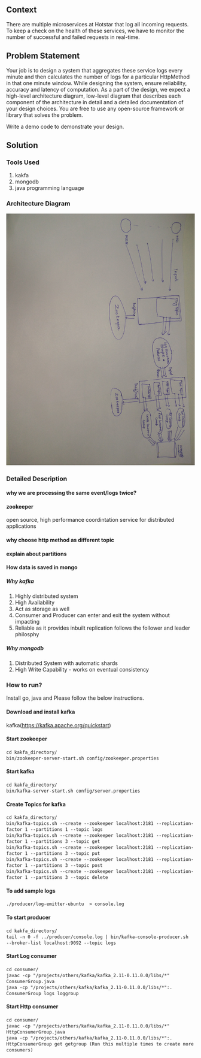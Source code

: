 ## Context

There are multiple microservices at Hotstar that log all incoming requests. To keep a check on the health of these services, we have to monitor the number of successful and failed requests in real-time.


## Problem Statement

Your job is to design a system that aggregates these service logs every minute and then calculates the number of logs for a particular HttpMethod in that one minute window.
While designing the system, ensure reliability, accuracy and latency of computation.
As a part of the design, we expect a high-level architecture diagram, low-level diagram that describes each component of the architecture in detail and a detailed documentation of your design choices. You are free to use any open-source framework or library that solves the problem.

Write a demo code to demonstrate your design.

## Solution

### Tools Used
1. kakfa
2. mongodb
3. java programming language

### Architecture Diagram
![Image of Yaktocat](https://github.com/Parteek/LogRealTimeAnalytics/blob/master/design_architecture.jpg)

### Detailed Description

#### why we are processing the same event/logs twice?

#### zookeeper 
open source, high performance coordintation service for distributed applications

#### why choose http method as different topic

#### explain about partitions


#### How data is saved in mongo

##### Why kafka
1. Highly distributed system
2. High Availability
3. Act as storage as well
4. Consumer and Producer can enter and exit the system without impacting
5. Reliable as it provides inbuilt replication follows the follower and leader philosphy
 

##### Why mongodb
1. Distributed System with automatic shards
2. High Write Capability - works on eventual consistency

### How to run?
Install go, java and Please follow the below instructions.

#### Download and install kafka
kafka(https://kafka.apache.org/quickstart)

#### Start zookeeper
```
cd kakfa_directory/
bin/zookeeper-server-start.sh config/zookeeper.properties
```

#### Start kafka
```
cd kakfa_directory/
bin/kafka-server-start.sh config/server.properties
```

#### Create Topics for kafka
```
cd kakfa_directory/
bin/kafka-topics.sh --create --zookeeper localhost:2181 --replication-factor 1 --partitions 1 --topic logs
bin/kafka-topics.sh --create --zookeeper localhost:2181 --replication-factor 1 --partitions 3 --topic get
bin/kafka-topics.sh --create --zookeeper localhost:2181 --replication-factor 1 --partitions 3 --topic put
bin/kafka-topics.sh --create --zookeeper localhost:2181 --replication-factor 1 --partitions 3 --topic post
bin/kafka-topics.sh --create --zookeeper localhost:2181 --replication-factor 1 --partitions 3 --topic delete
```

#### To add sample logs
```
./producer/log-emitter-ubuntu  > console.log
```

#### To start producer
```
cd kakfa_directory/
tail -n 0 -f ../producer/console.log | bin/kafka-console-producer.sh  --broker-list localhost:9092 --topic logs
```


#### Start Log consumer
```
cd consumer/
javac -cp "/projects/others/kafka/kafka_2.11-0.11.0.0/libs/*" ConsumerGroup.java
java -cp "/projects/others/kafka/kafka_2.11-0.11.0.0/libs/*":. ConsumerGroup logs loggroup
```

#### Start Http consumer
```
cd consumer/
javac -cp "/projects/others/kafka/kafka_2.11-0.11.0.0/libs/*" HttpConsumerGroup.java
java -cp "/projects/others/kafka/kafka_2.11-0.11.0.0/libs/*":. HttpConsumerGroup get getgroup (Run this multiple times to create more consumers)
```








